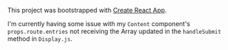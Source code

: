 This project was bootstrapped with [Create React App](https://github.com/facebookincubator/create-react-app).

I'm currently having some issue with my `Content` component's `props.route.entries` not receiving the Array updated in the `handleSubmit` method in `Display.js`.
